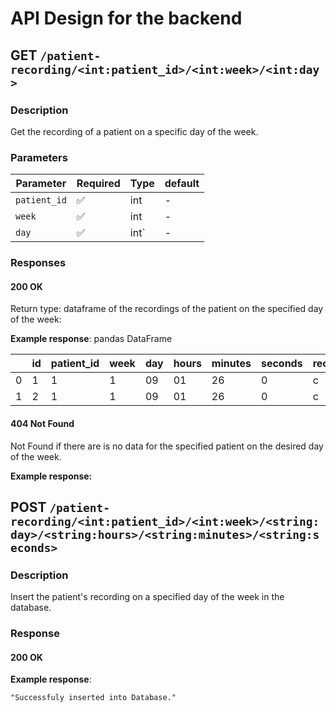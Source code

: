 # API Design for the backend

## GET `/patient-recording/<int:patient_id>/<int:week>/<int:day>`

### Description
Get the recording of a patient on a specific day of the week.


### Parameters

| Parameter | Required | Type                                  | default |
| --------- | -------- | ------------------------------------- | ------- |
| `patient_id`    | ✅        | int                                | -       |
| `week`    | ✅        | int | -       |
| `day`    | ✅        | int` | -       |

### Responses

#### 200 OK

Return type: dataframe of the recordings of the patient on the specified day of the week:



**Example response**: pandas DataFrame

|   | id | patient_id | week | day | hours | minutes | seconds | recorder | MR       | ML        | SU       | Microphone  | Eye       | ECG     | Pressure |
|---|----|------------|------|-----|-------|---------|---------|----------|----------|-----------|----------|-------------|-----------|---------|----------|
| 0 | 1  | 1          | 1    | 09  | 01    | 26      | 0       | c        | 0.060487 | -0.016969 | 0.031892 | -0.00042522 | 0.0026094 | 0.2341  | null     |
| 1 | 2  | 1          | 1    | 09  | 01    | 26      | 0       | c        | 0.65835  | -0.1846   | 0.34712  | -0.00043261 | 0.0025676 | 0.23408 | null     |


#### 404 Not Found

Not Found if there are is no data for the specified patient on the desired day of the week.

**Example response:**


## POST `/patient-recording/<int:patient_id>/<int:week>/<string:day>/<string:hours>/<string:minutes>/<string:seconds>`

### Description

Insert the patient's recording on a specified day of the week in the database.

### Response

#### 200 OK

**Example response**:

```
"Successfuly inserted into Database."
```
